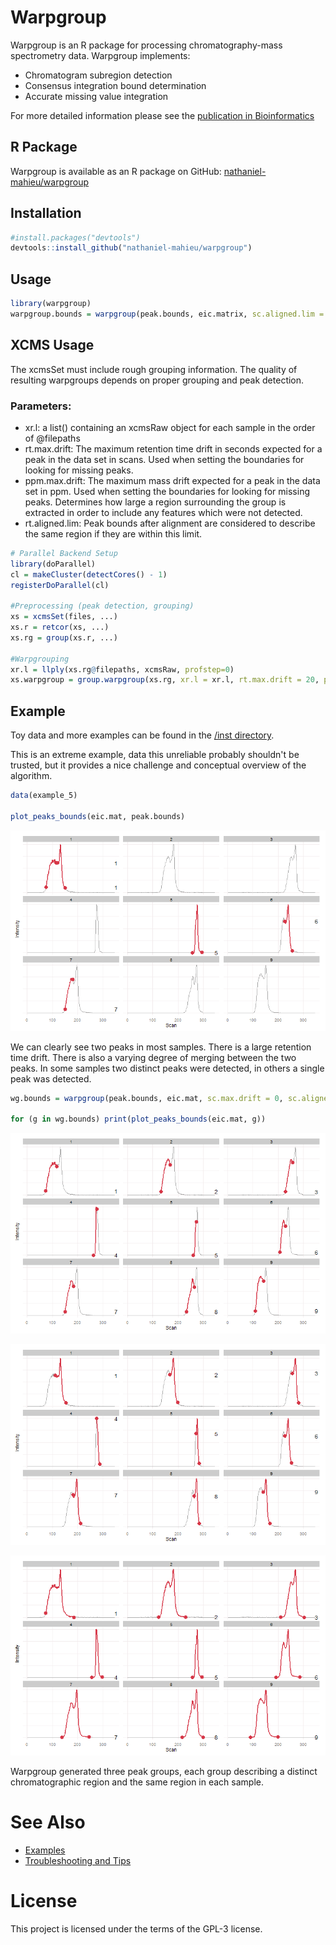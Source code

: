 # Warpgroup
Warpgroup is an R package for processing chromatography-mass spectrometry data.  Warpgroup implements:
* Chromatogram subregion detection
* Consensus integration bound determination
* Accurate missing value integration

For more detailed information please see the [publication in Bioinformatics](http://bioinformatics.oxfordjournals.org/content/early/2015/09/29/bioinformatics.btv564.abstract)

## R Package

Warpgroup is available as an R package on GitHub: [nathaniel-mahieu/warpgroup](https://github.com/nathaniel-mahieu/warpgroup)
## Installation
```r
#install.packages("devtools")
devtools::install_github("nathaniel-mahieu/warpgroup")
```

## Usage
```r
library(warpgroup)
warpgroup.bounds = warpgroup(peak.bounds, eic.matrix, sc.aligned.lim = 8)
```

## XCMS Usage
The xcmsSet must include rough grouping information. The quality of resulting warpgroups depends on proper grouping and peak detection.

### Parameters:
* xr.l: a list() containing an xcmsRaw object for each sample in the order of @filepaths
* rt.max.drift: The maximum retention time drift in seconds expected for a peak in the data set in scans.  Used when setting the boundaries for looking for missing peaks.
* ppm.max.drift: The maximum mass drift expected for a peak in the data set in ppm.  Used when setting the boundaries for looking for missing peaks.  Determines how large a region surrounding the group is extracted in order to include any features which were not detected.
* rt.aligned.lim: Peak bounds after alignment are considered to describe the same region if they are within this limit.

```r
# Parallel Backend Setup
library(doParallel)
cl = makeCluster(detectCores() - 1)
registerDoParallel(cl)

#Preprocessing (peak detection, grouping)
xs = xcmsSet(files, ...)
xs.r = retcor(xs, ...)
xs.rg = group(xs.r, ...)

#Warpgrouping
xr.l = llply(xs.rg@filepaths, xcmsRaw, profstep=0)
xs.warpgroup = group.warpgroup(xs.rg, xr.l = xr.l, rt.max.drift = 20, ppm.max.drift = 3, rt.aligned.lim = 5)
```

## Example
Toy data and more examples can be found in the [/inst directory](/inst/warpgroup_examples.md).

This is an extreme example, data this unreliable probably shouldn't be trusted, but it provides a nice challenge and conceptual overview of the algorithm.

```r
data(example_5)

plot_peaks_bounds(eic.mat, peak.bounds)
```

![Peaks prior to warpgrouping](inst/figure/extreme_example-1.png)

We can clearly see two peaks in most samples.  There is a large retention time drift.  There is also a varying degree of merging between the two peaks.  In some samples two distinct peaks were detected, in others a single peak was detected.


```r
wg.bounds = warpgroup(peak.bounds, eic.mat, sc.max.drift = 0, sc.aligned.lim = 8)

for (g in wg.bounds) print(plot_peaks_bounds(eic.mat, g))
```

![Peaks after to warpgrouping 1](inst/figure/extreme_example_fixed-1.png)

![Peaks after to warpgrouping 2](inst/figure/extreme_example_fixed-2.png)

![Peaks after to warpgrouping 3](inst/figure/extreme_example_fixed-3.png)


Warpgroup generated three peak groups, each group describing a distinct chromatographic region and the same region in each sample.

# See Also
- [Examples](/inst/warpgroup_examples.md)
- [Troubleshooting and Tips](/inst/troubleshooting.md)

# License
This project is licensed under the terms of the GPL-3 license.
